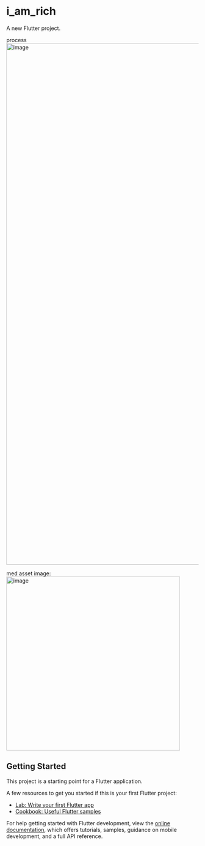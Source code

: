 # i_am_rich

A new Flutter project.

process <img width="1365" alt="image" src="https://github.com/user-attachments/assets/b1c30e01-3da3-40b2-a640-698bf9593dba" />

med asset image:
<img width="455" alt="image" src="https://github.com/user-attachments/assets/0ecec200-130c-496f-8eb7-87a19e50dffb" />

## Getting Started

This project is a starting point for a Flutter application.

A few resources to get you started if this is your first Flutter project:

- [Lab: Write your first Flutter app](https://docs.flutter.dev/get-started/codelab)
- [Cookbook: Useful Flutter samples](https://docs.flutter.dev/cookbook)

For help getting started with Flutter development, view the
[online documentation](https://docs.flutter.dev/), which offers tutorials,
samples, guidance on mobile development, and a full API reference.
     
